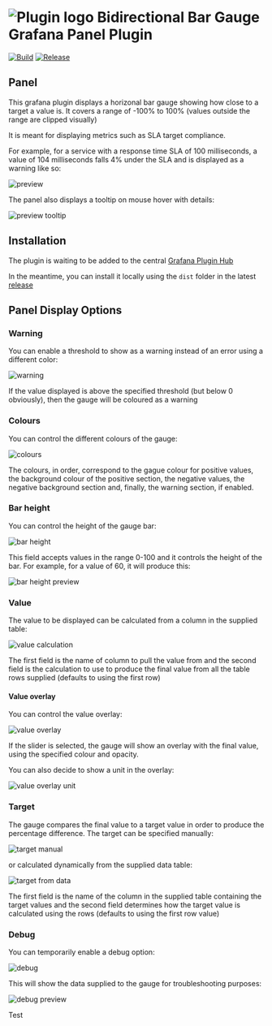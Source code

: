 # ![Plugin logo](https://raw.githubusercontent.com/asos/grafana-bidirectional-bar-gauge-panel/main/src/img/logo.svg) Bidirectional Bar Gauge Grafana Panel Plugin

[![Build](https://github.com/asos/grafana-bidirectional-bar-gauge-panel/workflows/Test%20&%20Build/badge.svg)](https://github.com/asos/grafana-bidirectional-bar-gauge-panel/actions?query=workflow%3A%22Build+%26+Publish%22)
[![Release](https://github.com/asos/grafana-bidirectional-bar-gauge-panel/workflows/Release/badge.svg)](https://github.com/asos/grafana-bidirectional-bar-gauge-panel/actions?query=workflow%3ARelease)


## Panel

This grafana plugin displays a horizonal bar gauge showing how close to a target a value is. It covers a range of -100% to 100% (values outside the range are clipped visually)

It is meant for displaying metrics such as SLA target compliance.

For example, for a service with a response time SLA of 100 milliseconds, a value of 104 milliseconds falls 4% under the SLA and is displayed as a warning like so:

![preview](https://raw.githubusercontent.com/asos/grafana-bidirectional-bar-gauge-panel/main/assets/preview.png)

The panel also displays a tooltip on mouse hover with details:

![preview tooltip](https://raw.githubusercontent.com/asos/grafana-bidirectional-bar-gauge-panel/main/assets/preview_tooltip.png)

## Installation

The plugin is waiting to be added to the central [Grafana Plugin Hub](https://grafana.com/grafana/plugins) 

In the meantime, you can install it locally using the `dist` folder in the latest [release](https://github.com/ASOS/grafana-bidirectional-bar-gauge-panel/releases)

## Panel Display Options

### Warning

You can enable a threshold to show as a warning instead of an error using a different color:

![warning](https://raw.githubusercontent.com/asos/grafana-bidirectional-bar-gauge-panel/main/assets/option_warning.png)

If the value displayed is above the specified threshold (but below 0 obviously), then the gauge will be coloured as a warning

### Colours

You can control the different colours of the gauge:

![colours](https://raw.githubusercontent.com/asos/grafana-bidirectional-bar-gauge-panel/main/assets/option_colours.png)

The colours, in order, correspond to the gague colour for positive values, the background colour of the positive section, the negative values, the negative background section and, finally, the warning section, if enabled.

### Bar height

You can control the height of the gauge bar:

![bar height](https://raw.githubusercontent.com/asos/grafana-bidirectional-bar-gauge-panel/main/assets/option_height.png)

This field accepts values in the range 0-100 and it controls the height of the bar. For example, for a value of 60, it will produce this:

![bar height preview](https://raw.githubusercontent.com/asos/grafana-bidirectional-bar-gauge-panel/main/assets/option_height_preview.png)

### Value

The value to be displayed can be calculated from a column in the supplied table:

![value calculation](https://raw.githubusercontent.com/asos/grafana-bidirectional-bar-gauge-panel/main/assets/option_value.png)

The first field is the name of column to pull the value from and the second field is the calculation to use to produce the final value from all the table rows supplied (defaults to using the first row)

#### Value overlay

You can control the value overlay:

![value overlay](https://raw.githubusercontent.com/asos/grafana-bidirectional-bar-gauge-panel/main/assets/option_value_show.png)

If the slider is selected, the gauge will show an overlay with the final value, using the specified colour and opacity.

You can also decide to show a unit in the overlay:

![value overlay unit](https://raw.githubusercontent.com/asos/grafana-bidirectional-bar-gauge-panel/main/assets/option_value_unit.png)

### Target

The gauge compares the final value to a target value in order to produce the percentage difference. The target can be specified manually:

![target manual](https://raw.githubusercontent.com/asos/grafana-bidirectional-bar-gauge-panel/main/assets/option_target.png)

or calculated dynamically from the supplied data table:

![target from data](https://raw.githubusercontent.com/asos/grafana-bidirectional-bar-gauge-panel/main/assets/option_target_from_data.png)

The first field is the name of the column in the supplied table containing the target values and the second field determines how the target value is calculated using the rows (defaults to using the first row value)

### Debug

You can temporarily enable a debug option:

![debug](https://raw.githubusercontent.com/asos/grafana-bidirectional-bar-gauge-panel/main/assets/option_debug.png)

This will show the data supplied to the gauge for troubleshooting purposes:

![debug preview](https://raw.githubusercontent.com/asos/grafana-bidirectional-bar-gauge-panel/main/assets/option_debug_preview.png)


Test
